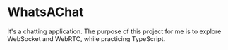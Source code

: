 # WhatsAChat

It's a chatting application.
The purpose of this project for me is to explore WebSocket and WebRTC, while practicing TypeScript.
